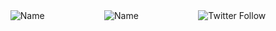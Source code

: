 <!--
**amorist/amorist** is a ✨ _special_ ✨ repository because its `README.md` (this file) appears on your GitHub profile.
![Amor](https://avatars0.githubusercontent.com/u/14037268?s=460&u=141e9e5c5e86a2cf652ca9a3b0271f06ea0e4488&v=4)
-->

<div style="display: flex; justify-content: space-around; width: 100%;">
    <img alt="Name" style="display: inline;" src="https://img.shields.io/badge/ name-amor-brightgreen">
    <img alt="Name" style="display: inline;" src="https://img.shields.io/badge/ age-25-brightgreen">
    <img alt="Twitter Follow" style="display: inline;" src="https://img.shields.io/twitter/follow/amor90s?style=social">
</div>